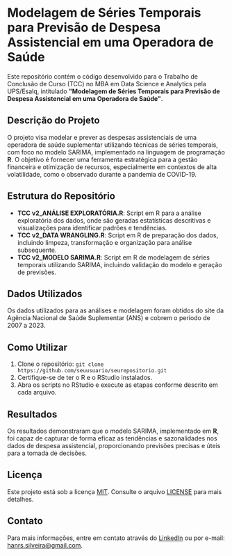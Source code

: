 # Modelagem de Séries Temporais para Previsão de Despesa Assistencial em uma Operadora de Saúde

Este repositório contém o código desenvolvido para o Trabalho de Conclusão de Curso (TCC) no MBA em Data Science e Analytics pela UPS/Esalq, intitulado **"Modelagem de Séries Temporais para Previsão de Despesa Assistencial em uma Operadora de Saúde"**.

## Descrição do Projeto

O projeto visa modelar e prever as despesas assistenciais de uma operadora de saúde suplementar utilizando técnicas de séries temporais, com foco no modelo SARIMA, implementado na linguagem de programação **R**. O objetivo é fornecer uma ferramenta estratégica para a gestão financeira e otimização de recursos, especialmente em contextos de alta volatilidade, como o observado durante a pandemia de COVID-19.

## Estrutura do Repositório

- **TCC v2_ANÁLISE EXPLORATÓRIA.R**: Script em R para a análise exploratória dos dados, onde são geradas estatísticas descritivas e visualizações para identificar padrões e tendências.
- **TCC v2_DATA WRANGLING.R**: Script em R de preparação dos dados, incluindo limpeza, transformação e organização para análise subsequente.
- **TCC v2_MODELO SARIMA.R**: Script em R de modelagem de séries temporais utilizando SARIMA, incluindo validação do modelo e geração de previsões.

## Dados Utilizados

Os dados utilizados para as análises e modelagem foram obtidos do site da Agência Nacional de Saúde Suplementar (ANS) e cobrem o período de 2007 a 2023.

## Como Utilizar

1. Clone o repositório: `git clone https://github.com/seuusuario/seurepositorio.git`
2. Certifique-se de ter o R e o RStudio instalados.
3. Abra os scripts no RStudio e execute as etapas conforme descrito em cada arquivo.

## Resultados

Os resultados demonstraram que o modelo SARIMA, implementado em **R**, foi capaz de capturar de forma eficaz as tendências e sazonalidades nos dados de despesa assistencial, proporcionando previsões precisas e úteis para a tomada de decisões.

## Licença

Este projeto está sob a licença [MIT](LICENSE). Consulte o arquivo [LICENSE](LICENSE) para mais detalhes.

## Contato

Para mais informações, entre em contato através do [LinkedIn](https://www.linkedin.com/in/hanrsmuller/) ou por e-mail: hanrs.silveira@gmail.com.
